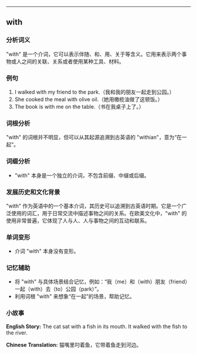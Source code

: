 
---------------
## with
### 分析词义
"with" 是一个介词，它可以表示伴随、和、用、关于等含义。它用来表示两个事物或人之间的关联、关系或者使用某种工具、材料。

### 例句
1. I walked with my friend to the park.（我和我的朋友一起走到公园。）
2. She cooked the meal with olive oil.（她用橄榄油做了这顿饭。）
3. The book is with me on the table.（书在我桌子上了。）

### 词根分析
"with" 的词根并不明显，但可以从其起源追溯到古英语的 "withian"，意为“在一起”。

### 词缀分析
- "with" 本身是一个独立的介词，不包含前缀、中缀或后缀。

### 发展历史和文化背景
"with" 作为英语中的一个基本介词，其历史可以追溯到古英语时期。它是一个广泛使用的词汇，用于日常交流中描述事物之间的关系。在欧美文化中，"with" 的使用非常普遍，它体现了人与人、人与事物之间的互动和联系。

### 单词变形
- 介词 "with" 本身没有变形。

### 记忆辅助
- 将 "with" 与具体场景结合记忆，例如：“我（me）和（with）朋友（friend）一起（with）去（to）公园（park）”。
- 利用词根 "with" 来想象“在一起”的场景，帮助记忆。

### 小故事
**English Story:**
The cat sat with a fish in its mouth. It walked with the fish to the river.

**Chinese Translation:**
猫嘴里叼着鱼，它带着鱼走到河边。

